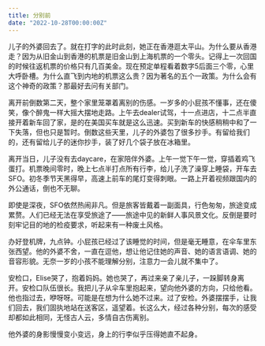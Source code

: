 ```yaml
---
title: 分别前
date: "2022-10-28T00:00:00Z"
---
```


儿子的外婆回去了。就在打字的此时此刻，她正在香港逛太平山。为什么要从香港走？因为从旧金山到香港的机票是旧金山到上海机票的一个零头。记得上一次回国的时候往返机票的价格只有几百美金。现在预定单程看着数字5后面三个零，心里大呼卧槽。为什么直飞到内地的机票这么贵？因为著名的五个一政策。为什么会有这个神奇的政策？那最好去问有关部门。

离开前倒数第二天，整个家里笼罩着离别的伤感。一岁多的小屁孩不懂事，还在傻笑，像个醉鬼一样大摇大摆地走路。上午去dealer试驾，十一点进店，十二点半直接开着新车回了家，是的在美国买车就是这么迅速。买到新车的快感稍稍中和了一下失落，但也只是暂时。倒数这些天里，儿子的外婆包了很多抄手。有留给我们的，还有留给儿子的迷你抄手，装了好几个袋子放在冰箱里。

离开当日，儿子没有去daycare，在家陪伴外婆。上午一觉下午一觉，穿插着鸡飞蛋打。机票晚间零时，晚上七点半打点所有行李，给儿子洗了澡穿上睡袋，开车去SFO。初冬季节天黑得早，高速上前车的尾灯变得刺眼。一路上开着视频跟国内的外公通话，倒也不无聊。

即使是深夜，SFO依然热闹非凡。但是旅客皆戴着一副面具，行色匆匆，旅途变成累赘。人们已经无法在享受旅途了——旅途中见的新鲜人事风景文化。反倒是要时刻牢记目的地的检疫要求，听起来有一种废土风格。

办好登机牌，九点钟。小屁孩已经过了该睡觉的时间，但是毫无睡意，在伞车里东张西望。他的外婆不舍，一直在逗他，想让他记住她的声音、她的语言语调、她的音容形貌。无奈一岁的小孩不能理解分别，注意力一会儿就不集中了。

安检口，Elise哭了，抱着妈妈。她也哭了，再过来亲了亲儿子，一跺脚转身离开。安检口队伍很长。我把儿子从伞车里抱起来，望向他外婆的方向，只给他看。他也指过去，咿呀呀。可能是在想为什么她不过来。过了安检。外婆摆摆手，让我们回去，我们固执地站在送客区，遥望着。长这么大，经过各种分别，每次的感受却都如此相同，无怪古人云，多情自古伤离别。

他外婆的身影慢慢变小变远，身上的行李似乎压得她直不起身。
